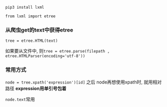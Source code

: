 `pip3 install lxml`

`from lxml import etree`

### 从爬虫get的text中获得etree
`tree = etree.HTML(text)` 

如果要从文件中, 则`tree = etree.parse(filepath , etree.HTMLParser(encoding='utf-8'))`

### 常用方式
`node = tree.xpath('expression')[id]`  之后 node再想使用xpath时, 就用相对路径
**expression用单引号包着**

`node.text`常用
